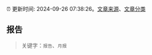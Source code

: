 :alarm_clock: 更新时间: 2024-09-26 07:38:26。[文章来源](/README.md)、[文章分类](/TAGS.md)

## 报告


> 关键字：`报告`、`月报`



